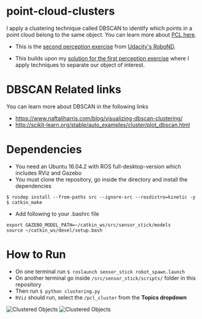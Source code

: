# point-cloud-clusters

I apply a clustering technique called DBSCAN to identify which points in a point cloud belong to the same object.
You can learn more about [PCL here](http://pointclouds.org/documentation/tutorials/).

- This is the [second perception exercise](https://github.com/udacity/RoboND-Perception-Exercises/tree/master/Exercise-2) 
from [Udacity's RoboND](https://www.udacity.com/robotics).

- This builds upon my [solution for the first perception exercise](https://github.com/mithi/point-cloud-filter) 
where I apply techniques to separate our object of interest.

# DBSCAN Related links
You can learn more about DBSCAN in the following links
- https://www.naftaliharris.com/blog/visualizing-dbscan-clustering/
- http://scikit-learn.org/stable/auto_examples/cluster/plot_dbscan.html

# Dependencies
- You need an Ubuntu 16.04.2 with ROS full-desktop-version which includes RViz and Gazebo
- You must clone the repository, go inside the directory and install the dependencies
```
$ rosdep install --from-paths src --ignore-src --rosdistro=kinetic -y
$ catkin_make
```
 - Add following to your .bashrc file
 ```
export GAZEBO_MODEL_PATH=~/catkin_ws/src/sensor_stick/models
source ~/catkin_ws/devel/setup.bash
```

# How to Run
- On one terminal run `$ roslaunch sensor_stick robot_spawn.launch` 
- On another terminal go inside `/src/sensor_stick/scripts/` folder in this repository
- Then run `$ python clustering.py`
- `RViz` should run, select the `/pcl_cluster` from the **Topics dropdown**

![Clustered Objects](https://github.com/mithi/point-cloud-clusters/blob/master/img/screenshot.png)
![Clustered Objects](https://github.com/mithi/point-cloud-clusters/blob/master/img/screenshot2.png)


